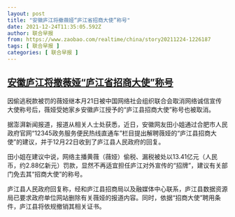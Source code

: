 ```yaml
---
layout: post
title: "安徽庐江将撤薇娅“庐江省招商大使”称号"
date: 2021-12-24T11:35:05.592Z
author: 联合早报
from: https://www.zaobao.com/realtime/china/story20211224-1226187
tags: [ 联合早报 ]
categories: [ 联合早报 ]
---
```

<!--1640368800000-->
[安徽庐江将撤薇娅“庐江省招商大使”称号](https://www.zaobao.com/realtime/china/story20211224-1226187)
------

<div>
<p>因偷逃税款被罚的薇娅继本月21日被中国网络社会组织联合会取消网络诚信宣传大使称号后，薇娅受她家乡安徽庐江授予的“庐江县招商大使”称号也被取消。</p><p>据澎湃新闻报道，报道从相关人士处获悉，近日，安徽网友田小姐通过合肥市人民政府官网“12345政务服务便民热线直通车”栏目提出解聘薇娅的“庐江县招商大使”的建议，并于12月22日收到了庐江县人民政府的回复。</p><p>田小姐在建议中说，网络主播黄薇（薇娅）偷税、漏税被处以13.41亿元（人民币，约2.88亿新元）罚款，显然不再适宜担任庐江对外宣传的“招牌”，建议有关部门免去其“招商大使”的称号。</p><section id="imu"><div id="dfp-ad-imu1">        </div></section><p>庐江县人民政府回复称，经和庐江县招商局以及融媒体中心联系，庐江县数据资源局已要求政府单位网站删除有关薇娅的报道内容。同时，依据“招商大使”聘用条件，庐江县将依规撤销其相关证书。</p>      <div class="cx_paywall_placeholder" id="sph_cdp_40"></div>
</div>
